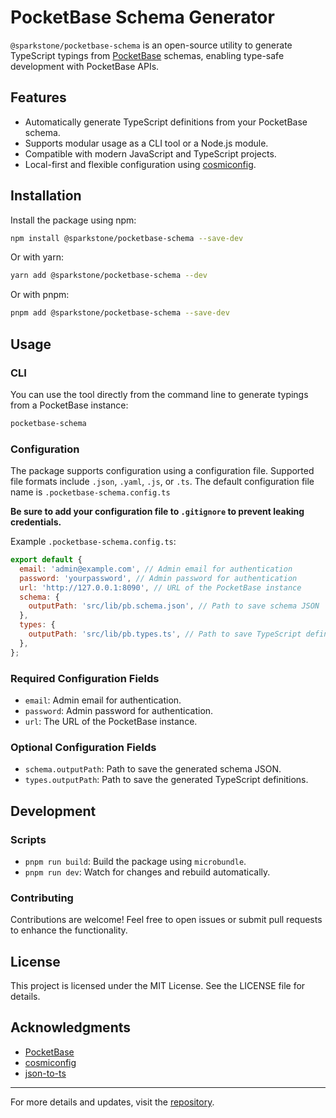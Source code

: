 # PocketBase Schema Generator

`@sparkstone/pocketbase-schema` is an open-source utility to generate TypeScript typings from [PocketBase](https://pocketbase.io/) schemas, enabling type-safe development with PocketBase APIs.

## Features

- Automatically generate TypeScript definitions from your PocketBase schema.
- Supports modular usage as a CLI tool or a Node.js module.
- Compatible with modern JavaScript and TypeScript projects.
- Local-first and flexible configuration using [cosmiconfig](https://github.com/davidtheclark/cosmiconfig).

## Installation

Install the package using npm:

```bash
npm install @sparkstone/pocketbase-schema --save-dev
```

Or with yarn:

```bash
yarn add @sparkstone/pocketbase-schema --dev
```

Or with pnpm:

```bash
pnpm add @sparkstone/pocketbase-schema --save-dev
```

## Usage

### CLI

You can use the tool directly from the command line to generate typings from a PocketBase instance:

```bash
pocketbase-schema
```

### Configuration

The package supports configuration using a configuration file. Supported file formats include `.json`, `.yaml`, `.js`, or `.ts`. The default configuration file name is `.pocketbase-schema.config.ts`

**Be sure to add your configuration file to `.gitignore` to prevent leaking credentials.**

Example `.pocketbase-schema.config.ts`:

```javascript
export default {
  email: 'admin@example.com', // Admin email for authentication
  password: 'yourpassword', // Admin password for authentication
  url: 'http://127.0.0.1:8090', // URL of the PocketBase instance
  schema: {
    outputPath: 'src/lib/pb.schema.json', // Path to save schema JSON
  },
  types: {
    outputPath: 'src/lib/pb.types.ts', // Path to save TypeScript definitions
  },
};
```

### Required Configuration Fields

- `email`: Admin email for authentication.
- `password`: Admin password for authentication.
- `url`: The URL of the PocketBase instance.

### Optional Configuration Fields

- `schema.outputPath`: Path to save the generated schema JSON.
- `types.outputPath`: Path to save the generated TypeScript definitions.

## Development

### Scripts

- `pnpm run build`: Build the package using `microbundle`.
- `pnpm run dev`: Watch for changes and rebuild automatically.

### Contributing

Contributions are welcome! Feel free to open issues or submit pull requests to enhance the functionality.

## License

This project is licensed under the MIT License. See the LICENSE file for details.

## Acknowledgments

- [PocketBase](https://pocketbase.io/)
- [cosmiconfig](https://github.com/davidtheclark/cosmiconfig)
- [json-to-ts](https://github.com/MariusAlch/json-to-ts)

---

For more details and updates, visit the [repository](https://github.com/sparkstone/pocketbase-schema).
